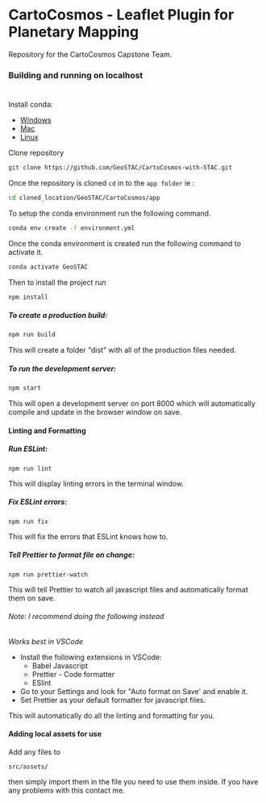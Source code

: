 # CartoCosmos - Leaflet Plugin for Planetary Mapping

Repository for the CartoCosmos Capstone Team.

### Building and running on localhost
#

Install conda:
* [Windows](https://docs.conda.io/projects/conda/en/latest/user-guide/install/windows.html) 
* [Mac](https://docs.conda.io/projects/conda/en/latest/user-guide/install/macos.html)
* [Linux](https://docs.conda.io/projects/conda/en/latest/user-guide/install/macos.html)

Clone repository
```sh
git clone https://github.com/GeoSTAC/CartoCosmos-with-STAC.git
```

Once the repository is cloned ```cd``` in to the ```app folder```
ie :
```sh
cd cloned_location/GeoSTAC/CartoCosmos/app
```
To setup the conda environment run the following command. 

```sh
conda env create -f environment.yml
``` 

Once the conda environment is created run the following command to activate it.

```sh
conda activate GeoSTAC
```

Then to install the project run

```sh
npm install
```

##### To create a production build:

```sh
npm run build
```

This will create a folder "dist" with all of the production files needed.

##### To run the development server:

```sh
npm start
```

This will open a development server on port 8000 which will automatically compile and update in the browser window on save.

#### Linting and Formatting

##### Run ESLint:

```
npm run lint
```

This will display linting errors in the terminal window.

##### Fix ESLint errors:

```
npm run fix
```

This will fix the errors that ESLint knows how to.

##### Tell Prettier to format file on change:

```
npm run prettier-watch
```

This will tell Prettier to watch all javascript files and automatically format them on save.

###### Note: I recommend doing the following instead

_Works best in VSCode_

- Install the following extensions in VSCode:
  - Babel Javascript
  - Prettier - Code formatter
  - ESlint
- Go to your Settings and look for "Auto format on Save' and enable it.
- Set Prettier as your default formatter for javascript files.

This will automatically do all the linting and formatting for you.

#### Adding local assets for use

Add any files to

```
src/assets/
```

then simply import them in the file you need to use them inside. If you have any problems with this contact me.

